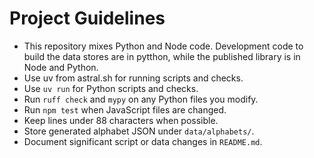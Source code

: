 # Project Guidelines

- This repository mixes Python and Node code. Development code to build the data stores are in pytthon, while the published library is in Node and Python. 
- Use uv from astral.sh for running scripts and checks.
- Use `uv run` for Python scripts and checks.
- Run `ruff check` and `mypy` on any Python files you modify.
- Run `npm test` when JavaScript files are changed.
- Keep lines under 88 characters when possible.
- Store generated alphabet JSON under `data/alphabets/`.
- Document significant script or data changes in `README.md`.

